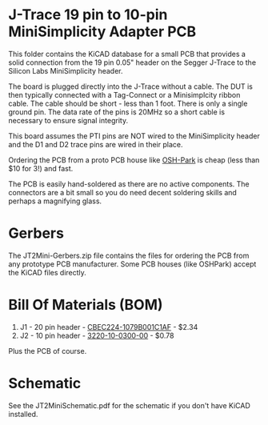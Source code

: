 # J-Trace 19 pin to 10-pin MiniSimplicity Adapter PCB

This folder contains the KiCAD database for a small PCB that
provides a solid connection from the 19 pin 0.05" header on the
Segger J-Trace to the Silicon Labs MiniSimplicity header.

The board is plugged directly into the J-Trace without a cable.
The DUT is then typically connected with a Tag-Connect or a Minisimplcity ribbon cable.
The cable should be short - less than 1 foot. There is only a single ground pin. The data rate of the pins is 20MHz so a short cable is necessary to ensure signal integrity.

This board assumes the PTI pins are NOT wired to the MiniSimplicity header and the D1 and D2 trace pins are wired in their place.

Ordering the PCB from a proto PCB house like [OSH-Park](https://oshpark.com/) is cheap (less than $10 for 3!) and fast.

The PCB is easily hand-soldered as there are no active components. The connectors are a bit small so you do need decent soldering skills and perhaps a magnifying glass. 

# Gerbers

The JT2Mini-Gerbers.zip file contains the files for ordering the PCB from any prototype PCB manufacturer.
Some PCB houses (like OSHPark) accept the KiCAD files directly.

# Bill Of Materials (BOM)

1. J1 - 20 pin header - [CBEC224-1079B001C1AF](https://www.digikey.com/en/products/detail/greenconn/CBEC224-1079B001C1AF/16529509) - $2.34
2. J2 - 10 pin header - [3220-10-0300-00](https://www.digikey.com/en/products/detail/cnc-tech/3220-10-0300-00/3883266) - $0.78

Plus the PCB of course.

# Schematic 

See the JT2MiniSchematic.pdf for the schematic if you don't have KiCAD installed.


